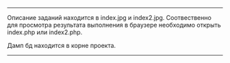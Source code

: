 ---------------------------------

Описание заданий находится в index.jpg и index2.jpg.
Соотвественно для просмотра результата выполнения в браузере необходимо открыть index.php или index2.php.

Дамп бд находится в корне проекта.

---------------------------------